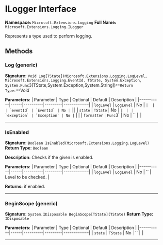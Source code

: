 # ILogger Interface

**Namespace:** `Microsoft.Extensions.Logging`
**Full Name:** `Microsoft.Extensions.Logging.ILogger`

Represents a type used to perform logging.

## Methods

### Log (generic)

**Signature:** `Void Log[TState](Microsoft.Extensions.Logging.LogLevel, Microsoft.Extensions.Logging.EventId, TState, System.Exception, System.Func`3[TState,System.Exception,System.String])`
**Return Type:** `Void`

**Parameters:**
| Parameter | Type | Optional | Default | Description |
|-----------|------|----------|---------|-------------|
| `logLevel` | `LogLevel` | No | `` |  |
| `eventId` | `EventId` | No | `` |  |
| `state` | `TState` | No | `` |  |
| `exception` | `Exception` | No | `` |  |
| `formatter` | `Func`3` | No | `` |  |

---

### IsEnabled

**Signature:** `Boolean IsEnabled(Microsoft.Extensions.Logging.LogLevel)`
**Return Type:** `Boolean`

**Description:** Checks if the given  is enabled.

**Parameters:**
| Parameter | Type | Optional | Default | Description |
|-----------|------|----------|---------|-------------|
| `logLevel` | `LogLevel` | No | `` | Level to be checked. |

**Returns:** if enabled.

---

### BeginScope (generic)

**Signature:** `System.IDisposable BeginScope[TState](TState)`
**Return Type:** `IDisposable`

**Parameters:**
| Parameter | Type | Optional | Default | Description |
|-----------|------|----------|---------|-------------|
| `state` | `TState` | No | `` |  |

---
